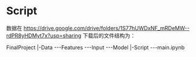 # Script
 
数据在 https://drive.google.com/drive/folders/1S77hUWDxNF_mRDeMW--rdPR8yHDMyt7x?usp=sharing
下载后的文件结构为：

FinalProject
|-Data
 ---Features
 ---Input
 ---Model
|-Script
 ---main.ipynb